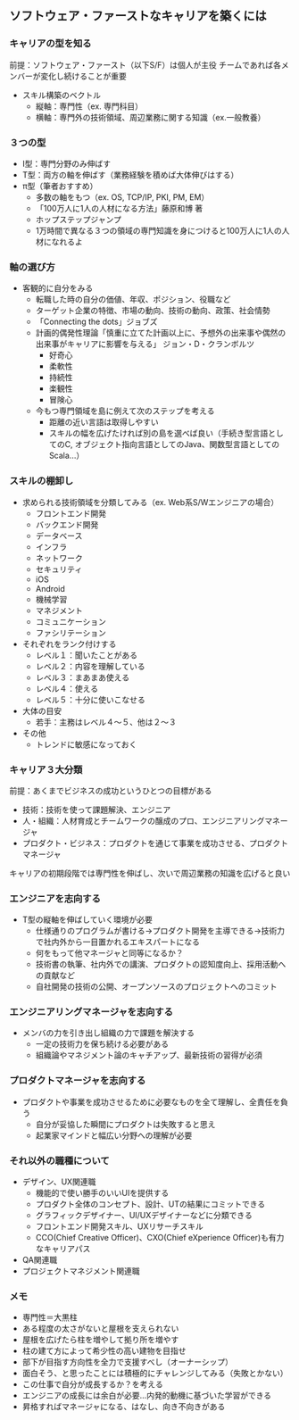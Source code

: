 ## ソフトウェア・ファーストなキャリアを築くには
### キャリアの型を知る
前提：ソフトウェア・ファースト（以下S/F）は個人が主役
    チームであれば各メンバーが変化し続けることが重要

-  スキル構築のベクトル
    - 縦軸：専門性（ex. 専門科目）
    - 横軸：専門外の技術領域、周辺業務に関する知識（ex.一般教養）
### ３つの型
- I型：専門分野のみ伸ばす
- T型：両方の軸を伸ばす（業務経験を積めば大体伸びはする）
- π型（筆者おすすめ）
    - 多数の軸をもつ（ex. OS, TCP/IP, PKI, PM, EM）
    - 「100万人に1人の人材になる方法」藤原和博 著
    - ホップステップジャンプ
    - 1万時間で異なる３つの領域の専門知識を身につけると100万人に1人の人材になれるよ
    
### 軸の選び方
- 客観的に自分をみる
    - 転職した時の自分の価値、年収、ポジション、役職など
    - ターゲット企業の特徴、市場の動向、技術の動向、政策、社会情勢
    - 「Connecting the dots」ジョブズ
    - 計画的偶発性理論「慎重に立てた計画以上に、予想外の出来事や偶然の出来事がキャリアに影響を与える」 ジョン・D・クランボルツ
        - 好奇心
        - 柔軟性
        - 持続性
        - 楽観性
        - 冒険心
    - 今もつ専門領域を島に例えて次のステップを考える
        - 距離の近い言語は取得しやすい
        - スキルの幅を広げたければ別の島を選べば良い（手続き型言語としてのC, オブジェクト指向言語としてのJava、関数型言語としてのScala...）
        
### スキルの棚卸し
- 求められる技術領域を分類してみる（ex. Web系S/Wエンジニアの場合）
    - フロントエンド開発
    - バックエンド開発
    - データベース
    - インフラ
    - ネットワーク
    - セキュリティ
    - iOS
    - Android
    - 機械学習
    - マネジメント
    - コミュニケーション
    - ファシリテーション
- それぞれをランク付けする
    - レベル１：聞いたことがある
    - レベル２：内容を理解している
    - レベル３：まあまあ使える
    - レベル４：使える
    - レベル５：十分に使いこなせる
- 大体の目安
    - 若手：主務はレベル４〜５、他は２〜３
- その他
    - トレンドに敏感になっておく
    
### キャリア３大分類
前提：あくまでビジネスの成功というひとつの目標がある
- 技術：技術を使って課題解決、エンジニア
- 人・組織：人材育成とチームワークの醸成のプロ、エンジニアリングマネージャ
- プロダクト・ビジネス：プロダクトを通じて事業を成功させる、プロダクトマネージャ

キャリアの初期段階では専門性を伸ばし、次いで周辺業務の知識を広げると良い

### エンジニアを志向する
- T型の縦軸を伸ばしていく環境が必要
    - 仕様通りのプログラムが書ける→プロダクト開発を主導できる→技術力で社内外から一目置かれるエキスパートになる
    - 何をもって他マネージャと同等になるか？
    - 技術書の執筆、社内外での講演、プロダクトの認知度向上、採用活動への貢献など
    - 自社開発の技術の公開、オープンソースのプロジェクトへのコミット

### エンジニアリングマネージャを志向する
- メンバの力を引き出し組織の力で課題を解決する
    - 一定の技術力を保ち続ける必要がある
    - 組織論やマネジメント論のキャチアップ、最新技術の習得が必須

### プロダクトマネージャを志向する
- プロダクトや事業を成功させるために必要なものを全て理解し、全責任を負う
    - 自分が妥協した瞬間にプロダクトは失敗すると思え
    - 起業家マインドと幅広い分野への理解が必要
    
### それ以外の職種について
- デザイン、UX関連職
    - 機能的で使い勝手のいいUIを提供する
    - プロダクト全体のコンセプト、設計、UTの結果にコミットできる
    - グラフィックデザイナー、UI/UXデザイナーなどに分類できる
    - フロントエンド開発スキル、UXリサーチスキル
    - CCO(Chief Creative Officer)、CXO(Chief eXperience Officer)も有力なキャリアパス
- QA関連職
- プロジェクトマネジメント関連職



### メモ
- 専門性＝大黒柱
- ある程度の太さがないと屋根を支えられない
- 屋根を広げたら柱を増やして拠り所を増やす
- 柱の建て方によって希少性の高い建物を目指せ
- 部下が目指す方向性を全力で支援すべし（オーナーシップ）
- 面白そう、と思ったことには積極的にチャレンジしてみる（失敗とかない）
- この仕事で自分が成長するか？を考える
- エンジニアの成長には余白が必要...内発的動機に基づいた学習ができる
- 昇格すればマネージャになる、はなし、向き不向きがある
